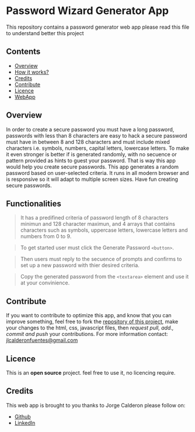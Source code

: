 # Password Wizard Generator App
This repository contains a password generator web app please read this file to understand better this project

## Contents
* [Overview](#Overview)
* [How it works?](#Functionalities)
* [Credits](#Credits)
* [Contribute](#Contribute)
* [Licence](#Licence)
* [WebApp](https://jlcalderon.github.io/password-wizard-generator-app/)

## Overview
In order to create a secure password you must have a long password, passwords with less than 8 characters are easy to hack a secure password must have in between 8 and 128 characters and must include mixed characters i.e. symbols, numbers, capital letters, lowercase letters. To make it even stronger is better if is generated randomly, with no secuence or pattern provided as hints to guest your password. That is way this app would help you create secure passwords. This app generates a random password based on user-selected criteria. It runs in all modern browser and is responsive so it will adapt to multiple screen sizes. Have fun creating secure passwords.

## Functionalities
> It has a predifined criteria of password length of 8 characters minimun and 128 character maximun, and 4 arrays that contains characters such as symbols, uppercase letters, lowercase letters and numbers from 0 to 9.

> To get started user must click the Generate Password `<button>`.

> Then users must reply to the secuence of prompts and confirms to set up a new password with thier desired criteria.

> Copy the generated password from the `<textarea>` element and use it at your convinience.

## Contribute
If you want to contribute to optimize this app, and know that you can improve something, feel free to fork the [repository of this project](https://github.com/jlcalderon/password-wizard-generator-app), make your changes to the html, css, javascript files, then *request pull, add., commit and push* your contributions. For more information contact: <jlcalderonfuentes@gmail.com>

## Licence
This is an **open source** project. feel free to use it, no licencing require.

## Credits
This web app is brought to you thanks to Jorge Calderon please follow on:
* [Github](https://github.com/jlcalderon)
* [LinkedIn](https://www.linkedin.com/in/jorge-calderon-143480187)